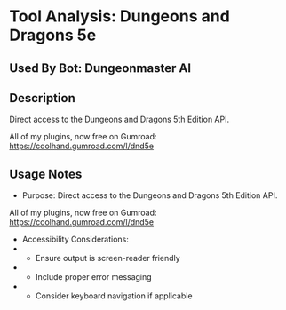 # Tool Analysis: Dungeons and Dragons 5e

## Used By Bot: Dungeonmaster AI

## Description
Direct access to the Dungeons and Dragons 5th Edition API.

All of my plugins, now free on Gumroad: https://coolhand.gumroad.com/l/dnd5e


## Usage Notes
- Purpose: Direct access to the Dungeons and Dragons 5th Edition API.

All of my plugins, now free on Gumroad: https://coolhand.gumroad.com/l/dnd5e
- Accessibility Considerations:
- - Ensure output is screen-reader friendly
- - Include proper error messaging
- - Consider keyboard navigation if applicable
